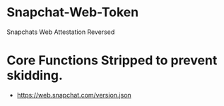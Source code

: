 # Snapchat-Web-Token
Snapchats Web Attestation Reversed

# Core Functions Stripped to prevent skidding.

- https://web.snapchat.com/version.json
